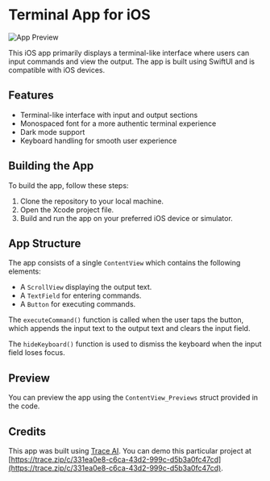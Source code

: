 # Terminal App for iOS

![App Preview](https://login.trace.zip/storage/v1/object/public/trace/331ea0e8-c6ca-43d2-999c-d5b3a0fc47cd)

This iOS app primarily displays a terminal-like interface where users can input commands and view the output. The app is built using SwiftUI and is compatible with iOS devices.

## Features

- Terminal-like interface with input and output sections
- Monospaced font for a more authentic terminal experience
- Dark mode support
- Keyboard handling for smooth user experience

## Building the App

To build the app, follow these steps:

1. Clone the repository to your local machine.
2. Open the Xcode project file.
3. Build and run the app on your preferred iOS device or simulator.

## App Structure

The app consists of a single `ContentView` which contains the following elements:

- A `ScrollView` displaying the output text.
- A `TextField` for entering commands.
- A `Button` for executing commands.

The `executeCommand()` function is called when the user taps the button, which appends the input text to the output text and clears the input field.

The `hideKeyboard()` function is used to dismiss the keyboard when the input field loses focus.

## Preview

You can preview the app using the `ContentView_Previews` struct provided in the code.

## Credits

This app was built using [Trace AI](https://trace.zip). You can demo this particular project at [https://trace.zip/c/331ea0e8-c6ca-43d2-999c-d5b3a0fc47cd](https://trace.zip/c/331ea0e8-c6ca-43d2-999c-d5b3a0fc47cd).